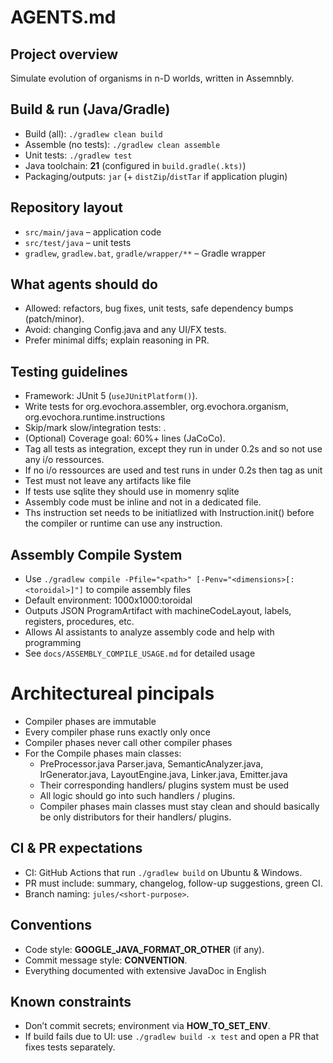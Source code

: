 # AGENTS.md

## Project overview
Simulate evolution of organisms in n-D worlds, written in Assemnbly.

## Build & run (Java/Gradle)
- Build (all): `./gradlew clean build`
- Assemble (no tests): `./gradlew clean assemble`
- Unit tests: `./gradlew test`
- Java toolchain: **21** (configured in `build.gradle(.kts)`)
- Packaging/outputs: `jar` (+ `distZip`/`distTar` if application plugin)

## Repository layout
- `src/main/java` – application code
- `src/test/java` – unit tests
- `gradlew`, `gradlew.bat`, `gradle/wrapper/**` – Gradle wrapper

## What agents should do
- Allowed: refactors, bug fixes, unit tests, safe dependency bumps (patch/minor).
- Avoid: changing Config.java and any UI/FX tests.
- Prefer minimal diffs; explain reasoning in PR.

## Testing guidelines
- Framework: JUnit 5 (`useJUnitPlatform()`).
- Write tests for org.evochora.assembler, org.evochora.organism, org.evochora.runtime.instructions
- Skip/mark slow/integration tests: .
- (Optional) Coverage goal: 60%+ lines (JaCoCo).
- Tag all tests as integration, except they run in under 0.2s and so not use any i/o ressources.
- If no i/o ressources are used and test runs in under 0.2s then tag as unit
- Test must not leave any artifacts like file
- If tests use sqlite they should use in momenry sqlite
- Assembly code must be inline and not in a dedicated file.
- Ths instruction set needs to be initiatlized with Instruction.init() before the compiler or runtime can use any instruction.   

## Assembly Compile System
- Use `./gradlew compile -Pfile="<path>" [-Penv="<dimensions>[:<toroidal>]"]` to compile assembly files
- Default environment: 1000x1000:toroidal
- Outputs JSON ProgramArtifact with machineCodeLayout, labels, registers, procedures, etc.
- Allows AI assistants to analyze assembly code and help with programming
- See `docs/ASSEMBLY_COMPILE_USAGE.md` for detailed usage

# Architectureal pincipals
- Compiler phases are immutable
- Every compiler phase runs exactly only once
- Compiler phases never call other compiler phases
- For the Compile phases main classes:
  - PreProcessor.java Parser.java, SemanticAnalyzer.java, IrGenerator.java, LayoutEngine.java, Linker.java, Emitter.java
  - Their corresponding handlers/ plugins system must be used
  - All logic should go into such handlers / plugins.
  - Compiler phases main classes must stay clean and should basically be only distributors for their handlers/ plugins. 
    
## CI & PR expectations
- CI: GitHub Actions that run `./gradlew build` on Ubuntu & Windows.
- PR must include: summary, changelog, follow-up suggestions, green CI.
- Branch naming: `jules/<short-purpose>`.

## Conventions
- Code style: **GOOGLE_JAVA_FORMAT_OR_OTHER** (if any).
- Commit message style: **CONVENTION**.
- Everything documented with extensive JavaDoc in English

## Known constraints
- Don’t commit secrets; environment via **HOW_TO_SET_ENV**.
- If build fails due to UI: use `./gradlew build -x test` and open a PR that fixes tests separately.
